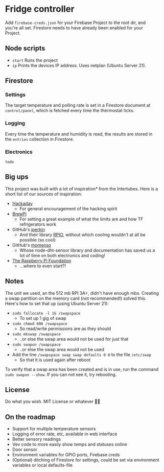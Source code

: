 # Fridge controller

Add `firebase-creds.json` for your Firebase Project to the root dir, and you're all set. Firestore needs to have already been enabled for your Project.

## Node scripts

* `start` Runs the project
* `ip` Prints the devices IP address. Uses netplan (Ubuntu Server 21).

## Firestore

### Settings

The target temperature and polling rate is set in a Firestore document at `control/panel`, which is fetched every time the thermostat ticks.

### Logging

Every time the temperature and humidity is read, the results are stored in the `entries` collection in Firestore.

### Electronics

`todo`

## Big ups

This project was built with a lot of inspiration* from the Intertubes. Here is a short list of our sources of inspiration:

* [Hackaday](https://hackaday.com)
  * For general encouragement of the hacking spirit
* [BrewPi](https://www.brewpi.com)
  * For setting a great example of what the limits are and how TF refrigerators work
* GitHub's [jperkin](https://github.com/jperkin)
  * And their library [RPIO](https://www.npmjs.com/package/rpio), without which cooling wouldn't at all be possible (so cool)
* GitHub's [momenso](https://github.com/momenso)
  * Whose node-dht-sensor library and documentation has saved us a lot of time on both electronics and coding!
* [The Raspberry Pi Foundation](https://www.raspberrypi.org/)
  * ...where to even start?!

## Notes

The unit we used, an the 512 mb RPI 3A+, didn't have enough mbs. Creating a swap partition on the memory card (not recommended!) solved this. Here's how to set that up (using Ubuntu Server 21):
* `sudo fallocate -l 1G /swapspace`
  * To set up 1 gig of swap
* `sudo chmod 600 /swapspace`
  * So read/write permissions are as they should
* `sudo mkswap /swapspace`
  * ..or else the swap area would not be used for just that
* `sudo swapon /swapspace`
  * ..or else the swap area would not be used
* Add the line `/swapspace swap swap defaults 0 0` to the file `/etc/swap`
  * So that it is used again after reboot

To verify that a swap area has been created and is in use, run the command `sudo swapon --show`. If you can not see it, try rebooting.

## License

Do what you wish. MIT License or whatever 🤷‍♀️

## On the roadmap

* Support for multiple temperature sensors
* Logging of error rate, etc, available in web interface
* Better sensory readings
* Vev code to more easily show temps and statuses online
* Door sensor
* Environment variables for GPIO ports, Firebase creds
* (Optional) ditching of Firestore for settings, could be set via environment variables or local defaults-file
